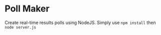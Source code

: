 # Poll Maker

Create real-time results polls using NodeJS.  Simply use `npm install` then `node server.js`

